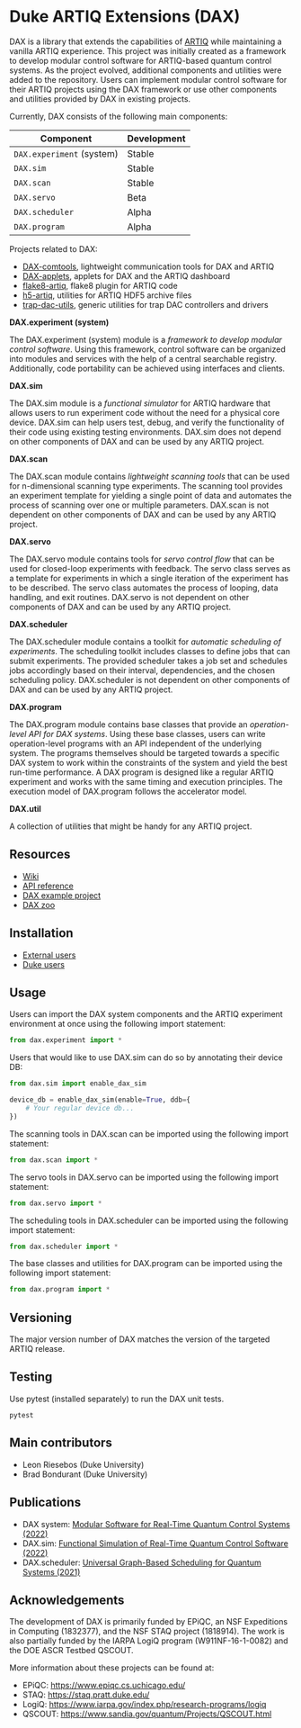 # Duke ARTIQ Extensions (DAX)

DAX is a library that extends the capabilities of [ARTIQ](https://github.com/m-labs/artiq)
while maintaining a vanilla ARTIQ experience. This project was initially created as a framework to develop modular
control software for ARTIQ-based quantum control systems. As the project evolved, additional components and utilities
were added to the repository. Users can implement modular control software for their ARTIQ projects using the DAX
framework or use other components and utilities provided by DAX in existing projects.

Currently, DAX consists of the following main components:

| Component                 | Development |
|---------------------------|-------------|
| `DAX.experiment` (system) | Stable      |
| `DAX.sim`                 | Stable      |
| `DAX.scan`                | Stable      |
| `DAX.servo`               | Beta        |
| `DAX.scheduler`           | Alpha       |
| `DAX.program`             | Alpha       |

Projects related to DAX:

- [DAX-comtools](https://gitlab.com/duke-artiq/dax-comtools), lightweight communication tools for DAX and ARTIQ
- [DAX-applets](https://gitlab.com/duke-artiq/dax-applets), applets for DAX and the ARTIQ dashboard
- [flake8-artiq](https://gitlab.com/duke-artiq/flake8-artiq), flake8 plugin for ARTIQ code
- [h5-artiq](https://gitlab.com/duke-artiq/h5-artiq), utilities for ARTIQ HDF5 archive files
- [trap-dac-utils](https://gitlab.com/duke-artiq/trap-dac-utils), generic utilities for trap DAC controllers and drivers

**DAX.experiment (system)**

The DAX.experiment (system) module is a *framework to develop modular control software*. Using this framework, control
software can be organized into modules and services with the help of a central searchable registry. Additionally, code
portability can be achieved using interfaces and clients.

**DAX.sim**

The DAX.sim module is a *functional simulator* for ARTIQ hardware that allows users to run experiment code without the
need for a physical core device. DAX.sim can help users test, debug, and verify the functionality of their code using
existing testing environments. DAX.sim does not depend on other components of DAX and can be used by any ARTIQ project.

**DAX.scan**

The DAX.scan module contains *lightweight scanning tools* that can be used for n-dimensional scanning type experiments.
The scanning tool provides an experiment template for yielding a single point of data and automates the process of
scanning over one or multiple parameters. DAX.scan is not dependent on other components of DAX and can be used by any
ARTIQ project.

**DAX.servo**

The DAX.servo module contains tools for *servo control flow* that can be used for closed-loop experiments with feedback.
The servo class serves as a template for experiments in which a single iteration of the experiment has to be
described. The servo class automates the process of looping, data handling, and exit routines. DAX.servo is not
dependent on other components of DAX and can be used by any ARTIQ project.

**DAX.scheduler**

The DAX.scheduler module contains a toolkit for *automatic scheduling of experiments*. The scheduling toolkit includes
classes to define jobs that can submit experiments. The provided scheduler takes a job set and schedules jobs
accordingly based on their interval, dependencies, and the chosen scheduling policy. DAX.scheduler is not dependent on
other components of DAX and can be used by any ARTIQ project.

**DAX.program**

The DAX.program module contains base classes that provide an *operation-level API for DAX systems*. Using these base
classes, users can write operation-level programs with an API independent of the underlying system. The programs
themselves should be targeted towards a specific DAX system to work within the constraints of the system and yield the
best run-time performance. A DAX program is designed like a regular ARTIQ experiment and works with the same timing and
execution principles. The execution model of DAX.program follows the accelerator model.

**DAX.util**

A collection of utilities that might be handy for any ARTIQ project.

## Resources

- [Wiki](https://gitlab.com/duke-artiq/dax/-/wikis/home)
- [API reference](https://duke-artiq.gitlab.io/dax/)
- [DAX example project](https://gitlab.com/duke-artiq/dax-example)
- [DAX zoo](https://gitlab.com/duke-artiq/dax-zoo)

## Installation

- [External users](https://gitlab.com/duke-artiq/dax/-/wikis/DAX/Installation)
- [Duke users](https://gitlab.com/duke-artiq/dax/-/wikis/DAX/Installation%20Duke%20users)

## Usage

Users can import the DAX system components and the ARTIQ experiment environment at once using the following import
statement:

```python
from dax.experiment import *
```

Users that would like to use DAX.sim can do so by annotating their device DB:

```python
from dax.sim import enable_dax_sim

device_db = enable_dax_sim(enable=True, ddb={
    # Your regular device db...
})
```

The scanning tools in DAX.scan can be imported using the following import statement:

```python
from dax.scan import *
```

The servo tools in DAX.servo can be imported using the following import statement:

```python
from dax.servo import *
```

The scheduling tools in DAX.scheduler can be imported using the following import statement:

```python
from dax.scheduler import *
```

The base classes and utilities for DAX.program can be imported using the following import statement:

```python
from dax.program import *
```

## Versioning

The major version number of DAX matches the version of the targeted ARTIQ release.

## Testing

Use pytest (installed separately) to run the DAX unit tests.

```shell
pytest
```

## Main contributors

- Leon Riesebos (Duke University)
- Brad Bondurant (Duke University)

## Publications

- DAX system: [Modular Software for Real-Time Quantum Control Systems (2022)](https://doi.org/10.1109/QCE53715.2022.00077)
- DAX.sim: [Functional Simulation of Real-Time Quantum Control Software (2022)](https://doi.org/10.1109/QCE53715.2022.00076)
- DAX.scheduler: [Universal Graph-Based Scheduling for Quantum Systems (2021)](https://doi.org/10.1109/MM.2021.3094968)

## Acknowledgements

The development of DAX is primarily funded by EPiQC, an NSF Expeditions in Computing (1832377), and the NSF STAQ
project (1818914). The work is also partially funded by the IARPA LogiQ program (W911NF-16-1-0082) and the DOE ASCR
Testbed QSCOUT.

More information about these projects can be found at:

- EPiQC: <https://www.epiqc.cs.uchicago.edu/>
- STAQ: <https://staq.pratt.duke.edu/>
- LogiQ: <https://www.iarpa.gov/index.php/research-programs/logiq>
- QSCOUT: <https://www.sandia.gov/quantum/Projects/QSCOUT.html>
